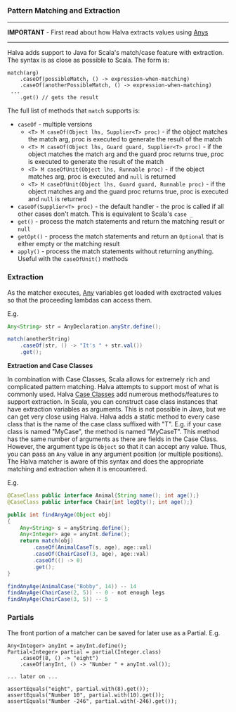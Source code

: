 ### Pattern Matching and Extraction

----

**IMPORTANT** - First read about how Halva extracts values using [Anys](../any/README.md)

----

Halva adds support to Java for Scala's match/case feature with extraction. The syntax is as close as possible to Scala. The form is:

```
match(arg)
    .caseOf(possibleMatch, () -> expression-when-matching)
    .caseOf(anotherPossibleMatch, () -> expression-when-matching)
 ...    
    .get() // gets the result
```

The full list of methods that `match` supports is:

* `caseOf` - multiple versions
    * `<T> M caseOf(Object lhs, Supplier<T> proc)` - if the object matches the match arg, proc is executed to generate the result of the match
    * `<T> M caseOf(Object lhs, Guard guard, Supplier<T> proc)` - if the object matches the match arg and the guard proc returns true, proc is executed to generate the result of the match
    * `<T> M caseOfUnit(Object lhs, Runnable proc)` - if the object matches arg, proc is executed and `null` is returned
    * `<T> M caseOfUnit(Object lhs, Guard guard, Runnable proc)` - if the object matches arg and the guard proc returns true, proc is executed and `null` is returned
* `caseOf(Supplier<T> proc)` - the default handler - the proc is called if all other cases don't match. This is equivalent to Scala's `case _`
* `get()` - process the match statements and return the matching result or `null`
* `getOpt()` - process the match statements and return an `Optional` that is either empty or the matching result
* `apply()` - process the match statements without returning anything. Useful with the `caseOfUnit()` methods

### Extraction

As the matcher executes, [Any](../any/) variables get loaded with exctracted values so that the proceeding lambdas can access them.
    
E.g.

```java
Any<String> str = AnyDeclaration.anyStr.define();

match(anotherString)
    .caseOf(str, () -> "It's " + str.val())
    .get();
```

**Extraction and Case Classes**

In combination with Case Classes, Scala allows for extremely rich and complicated pattern matching. Halva attempts to support most of what is commonly used. Halva [Case Classes](../caseclass/README.md) add numerous methods/features to support extraction. In Scala, you can construct case class instances that have extraction variables as arguments. This is not possible in Java, but we can get very close using Halva. Halva adds a static method to every case class that is the name of the case class suffixed with "T". E.g. if your case class is named "MyCase", the method is named "MyCaseT". This method has the same number of arguments as there are fields in the Case Class. However, the argument type is `Object` so that it can accept any value. Thus, you can pass an `Any` value in any argument position (or multiple positions). The Halva matcher is aware of this syntax and does the appropriate matching and extraction when it is encountered.

E.g.

```java
@CaseClass public interface Animal{String name(); int age();}
@CaseClass public interface Chair{int legQty(); int age();}

public int findAnyAge(Object obj)
{
    Any<String> s = anyString.define();
    Any<Integer> age = anyInt.define();
    return match(obj)
        .caseOf(AnimalCaseT(s, age), age::val)
        .caseOf(ChairCaseT(3, age), age::val)
        .caseOf(() -> 0)
        .get();
}

findAnyAge(AnimalCase("Bobby", 14)) -- 14
findAnyAge(ChairCase(2, 5)) -- 0 - not enough legs
findAnyAge(ChairCase(3, 5)) -- 5
```

### Partials

The front portion of a matcher can be saved for later use as a Partial. E.g.

```
Any<Integer> anyInt = anyInt.define();
Partial<Integer> partial = partial(Integer.class)
    .caseOf(8, () -> "eight")
    .caseOf(anyInt, () -> "Number " + anyInt.val());
    
... later on ...

assertEquals("eight", partial.with(8).get());
assertEquals("Number 10", partial.with(10).get());
assertEquals("Number -246", partial.with(-246).get());
```
